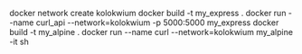 docker network create kolokwium
docker build -t my_express . 
docker run --name curl_api --network=kolokwium -p 5000:5000 my_express
docker build -t my_alpine . 
docker run --name curl --network=kolokwium my_alpine -it sh